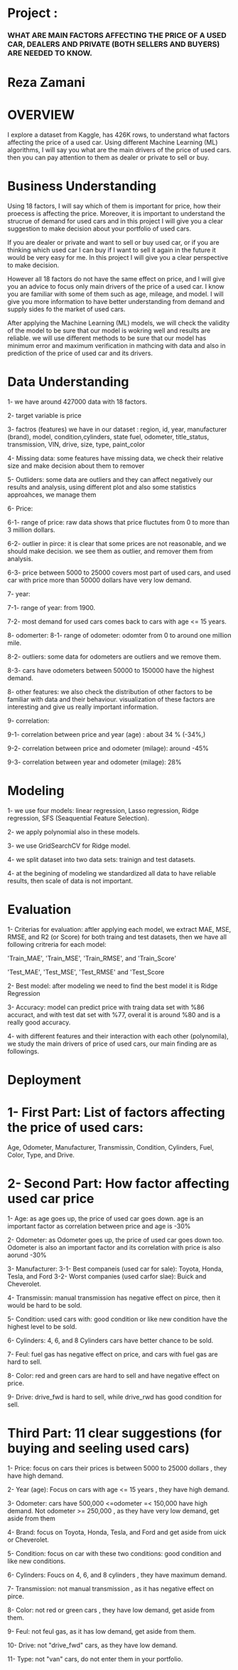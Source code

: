 # Project : 
### WHAT ARE MAIN FACTORS AFFECTING THE PRICE OF A USED CAR, DEALERS AND PRIVATE (BOTH SELLERS AND BUYERS) ARE NEEDED TO KNOW. 

# Reza Zamani 


# OVERVIEW
I explore a dataset from Kaggle, has 426K rows, to understand what factors affecting the price of a used car. Using different Machine Learning (ML) algorithms, I will say you what are the main drivers of the price of used cars. then you can pay attention to them as dealer or private to sell or buy. 

# Business Understanding
Using 18 factors, I will say which of them is important for price, how their proecess is affecting the price. Moreover, it is important to understand the strucrue of demand for used cars and in this project I will give you a clear suggestion to make decision about your portfolio of used cars.

If you are dealer or private and want to sell or buy used car, or if you are thinking which used car I can buy if I want to sell it again in the future it would be very easy for me. 
In this project I will give you a clear perspective to make decision. 

However all 18 factors do not have the same effect on price, and I will give you an advice to focus only main drivers of the price of a used car. I know you are familiar with some of them such as age, mileage, and model. I will give you more information to have better understanding from demand and supply sides fo the market of used cars. 

After applying the Machine Learning (ML) models, we will check the validity of the model to be sure that our model is wokring well and results are reliable. we will use different methods to be sure that our model has minimum error and maximum verification in mathcing with data and also in prediction of the price of used car and its drivers.

# Data Understanding
1- we have around 427000 data with 18 factors. 

2-  target variable is price 

3- factros (features) we have in our dataset : region, id, year, manufacturer (brand), model, condition,cylinders, state
                                               fuel, odometer, title_status, transmission, VIN, drive, size, type, paint_color  
                                               
4- Missing data: some features have missing data, we check their relative size and make decision about them to remover

5- Outliders: some data are outliers and they can affect negatively our results and analysis, using different plot and also some statistics approahces, we manage them

6- Price: 

6-1- range of price:  raw data shows that price fluctutes from 0 to more than 3 million dollars. 

6-2- outlier in pirce: it is clear that some prices are not reasonable, and we should make decision. we see them as outlier, and remover them from analysis. 

6-3- price between 5000 to 25000 covers most part of used cars, and used car with price more than 50000 dollars have very low demand. 

7- year: 

7-1- range of year: from 1900.

7-2- most demand for used cars comes back to cars with age <= 15 years. 

8- odomerter: 
8-1- range of odometer: odomter from 0 to around one million mile.

8-2- outliers: some data for odometers are outliers and we remove them.

8-3- cars have odometers between 50000 to 150000 have the highest demand. 

8- other features: we also check the distribution of other factors to be familiar with data and their behaviour. visualization of these factors are interesting and give us really important information. 

9- correlation:

9-1- correlation between price and year (age) : about  34 % (-34%,)

9-2- correlation between price and odometer (milage): around -45% 

9-3- correlation between year and odometer (milage): 28%

# Modeling
1- we use four models: linear regression, Lasso regression, Ridge regression,  SFS (Seaquential Feature Selection).

2- we apply polynomial also in these models. 

3- we use GridSearchCV for Ridge model.

4- we split dataset into two data sets: trainign and test datasets. 

4- at the begining of modeling we standardized all data to have reliable results, then scale of data is not important. 



# Evaluation
1- Criterias for evaluation: aftler applying each model, we extract MAE, MSE, RMSE, and R2 (or Score) for both traing and test datasets, then we have all following critreria for each model:

'Train_MAE', 'Train_MSE', 'Train_RMSE', and 'Train_Score'

'Test_MAE',  'Test_MSE', 'Test_RMSE' and 'Test_Score

2- Best model: after modeling we need to find the best model it is Ridge Regression 

3- Accuracy: model can predict price with traing data set with %86 accuract, and with test dat set with %77, overal it is around %80 and is a really good accuracy. 

4- with different features and their interaction with each other (polynomila), we study the main drivers of price of used cars, our main finding are as followings. 

# Deployment

# 1- First Part: List of factors affecting the price of used cars: 
Age, Odometer, Manufacturer, Transmissin, Condition, Cylinders, Fuel, Color, Type, and Drive. 

# 2- Second Part: How factor affecting used car price
1- Age: as age goes up, the price of used car goes down. age is an important factor as correlation between price and age is -30%

2- Odometer: as Odometer goes up, the price of used car goes down too. Odometer is also an important factor and its correlation with price is also  aorund -30%

3- Manufacturer:
3-1- Best companeis (used car for sale): Toyota, Honda, Tesla, and Ford
3-2- Worst companies (used carfor slae): Buick and Cheverolet.

4- Transmissin: manual transmission has negative effect on pirce, then it would be hard to be sold.

5- Condition: used cars with: good condition or like new condition have the highest level to be sold.

6- Cylinders: 4, 6, and 8 Cylinders cars have better chance to be sold.

7- Feul: fuel gas has negative effect on price, and cars with fuel gas are hard to sell.

8- Color: red and green cars are hard to sell and have negative effect on price.

9- Drive: drive_fwd is hard to sell, while drive_rwd has good condition for sell.

# Third Part: 11 clear suggestions (for buying and seeling used cars)

1- Price: focus on cars their prices is between 5000 to 25000 dollars , they have high demand.

2- Year (age): Focus on cars with age <= 15 years , they have high demand.

3- Odometer: cars have 500,000 <=odometer =< 150,000 have high demand. Not odometer >= 250,000 , as they have very low demand, get aside from them

4- Brand: focus on Toyota, Honda, Tesla, and Ford and get aside from uick or Cheverolet.

5- Condition: focus on car with these two conditions: good condition and like new conditions.

6- Cylinders: Foucs on 4, 6, and 8 cylinders , they have maximum demand.

7- Transmission: not manual transmission , as it has negative effect on pirce.

8- Color: not red or green cars , they have low demand, get aside from them.

9- Feul: not feul gas, as it has low demand, get aside from them.

10- Drive: not "drive_fwd" cars, as they have low demand.

11- Type: not "van" cars, do not enter them in your portfolio.

